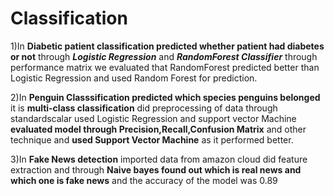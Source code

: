# Classification
1)In **Diabetic patient classification predicted whether patient had diabetes or not** through _**Logistic Regression**_ and _**RandomForest Classifier**_ through performance matrix we evaluated that RandomForest predicted better than Logistic Regression and used Random Forest for prediction.

2)In **Penguin Classsification predicted which species penguins belonged** it is **multi-class classification** did preprocessing of data through standardscalar used Logistic Regression and support vector Machine **evaluated model through Precision,Recall,Confusion Matrix** and other technique and **used Support Vector Machine** as it performed better.

3)In **Fake News detection** imported data from amazon cloud did feature extraction and through **Naive bayes found out which is real news and which one is fake news** and the accuracy of the model was 0.89
